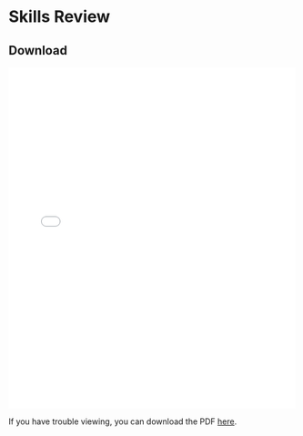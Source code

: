 # Skills Review  

## Download

<embed src="_static/SkillsReview.pdf" width="100%" height="600px" type="application/pdf">

If you have trouble viewing, you can download the PDF [here](_static/SkillsReview.pdf).
